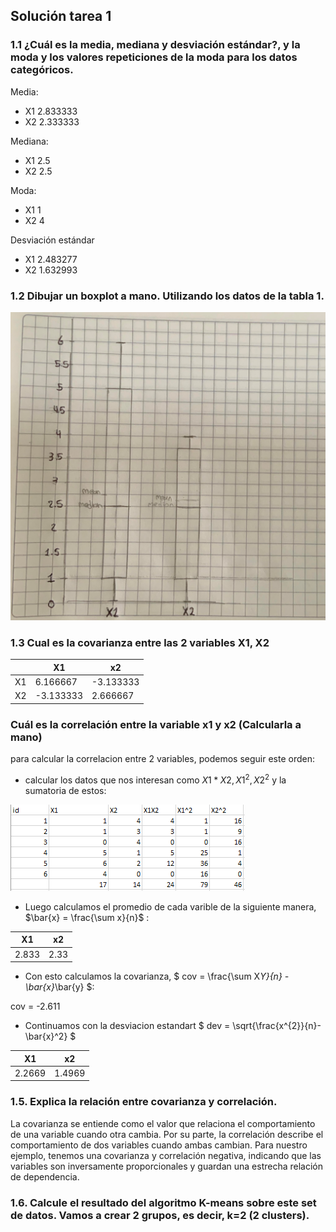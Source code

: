 ## Solución tarea 1

### 1.1 ¿Cuál es la media, mediana y desviación estándar?, y la moda y los valores repeticiones de la moda para los datos categóricos.
Media:
- X1    2.833333
- X2    2.333333

Mediana:

- X1    2.5
- X2    2.5

Moda:

- X1    1 
- X2    4

Desviación estándar

- X1    2.483277
- X2    1.632993

### 1.2 Dibujar un boxplot a mano. Utilizando los datos de la tabla 1.

![Dibujo del boxplot](./img/boxplot.jpg)

### 1.3 Cual es la covarianza entre las 2 variables X1, X2

| |X1|x2|
|---|---|---|
|X1|6.166667|-3.133333|
|X2|-3.133333|2.666667|


### Cuál es la correlación entre la variable x1 y x2 (Calcularla a mano)
para calcular la correlacion entre 2 variables, podemos seguir este orden:
- calcular los datos que nos interesan como $X1*X2, X1^{2}, X2^{2}$ y la sumatoria de estos:

![Tabla 1](./img/Table1.PNG)

- Luego calculamos el promedio de cada varible de la siguiente manera, $\bar{x} = \frac{\sum x}{n}$ :

|X1|x2|
|---|---|
|2.833|2.33|

- Con esto calculamos la covarianza, $ cov = \frac{\sum X*Y}{n} - \bar{x}*\bar{y} $:

cov = -2.611

- Continuamos con la desviacion estandart $ dev = \sqrt{\frac{x^{2}}{n}- \bar{x}^2} $

|X1|x2|
|---|---|
|2.2669|1.4969|


### 1.5. Explica la relación entre covarianza y correlación.
La covarianza se entiende como el valor que relaciona el comportamiento de una variable cuando otra cambia. Por su parte, la correlación describe el comportamiento de dos variables cuando ambas cambian. Para nuestro ejemplo, tenemos una covarianza y correlación negativa, indicando que las variables son inversamente proporcionales y guardan una estrecha relación de dependencia.

### 1.6. Calcule el resultado del algoritmo K-means sobre este set de datos. Vamos a crear 2 grupos, es decir, k=2 (2 clusters).
